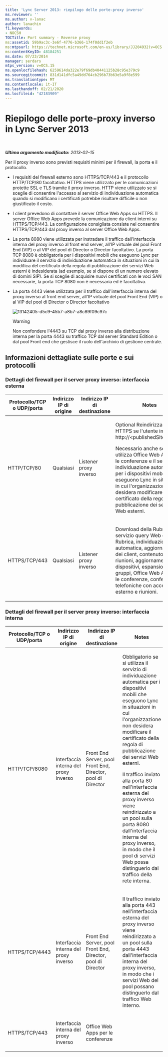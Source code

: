 ```yaml
---
title: 'Lync Server 2013: riepilogo delle porte-proxy inverso'
ms.reviewer: ''
ms.author: v-lanac
author: lanachin
f1.keywords:
- NOCSH
TOCTitle: Port summary - Reverse proxy
ms:assetid: 59b9ac3c-3e6f-4776-b366-174f0dd1f2eb
ms:mtpsurl: https://technet.microsoft.com/en-us/library/JJ204932(v=OCS.15)
ms:contentKeyID: 48184251
ms.date: 07/23/2014
manager: serdars
mtps_version: v=OCS.15
ms.openlocfilehash: 6259614da322e79f69db40441125b28c95e379c9
ms.sourcegitcommit: 831d141dfc5a49dd764cb296b73b63e5a9f8e599
ms.translationtype: MT
ms.contentlocale: it-IT
ms.lasthandoff: 02/21/2020
ms.locfileid: "42183909"
---
```

<div data-xmlns="http://www.w3.org/1999/xhtml">

<div class="topic" data-xmlns="http://www.w3.org/1999/xhtml" data-msxsl="urn:schemas-microsoft-com:xslt" data-cs="https://msdn.microsoft.com/">

<div data-asp="https://msdn2.microsoft.com/asp">

# <a name="port-summary---reverse-proxy-in-lync-server-2013"></a>Riepilogo delle porte-proxy inverso in Lync Server 2013

</div>

<div id="mainSection">

<div id="mainBody">

<span> </span>

_**Ultimo argomento modificato:** 2013-02-15_

Per il proxy inverso sono previsti requisiti minimi per il firewall, la porta e il protocollo.

  - I requisiti del firewall esterno sono HTTPS/TCP/443 e il protocollo HTTP/TCP/80 facoltativo. HTTPS viene utilizzato per le comunicazioni protette SSL e TLS tramite il proxy inverso. HTTP viene utilizzato se si sceglie di consentire l'accesso al servizio di individuazione automatica quando si modificano i certificati potrebbe risultare difficile o non giustificato il costo.

  - I client prevedono di contattare il server Office Web Apps su HTTPS. Il server Office Web Apps prevede la comunicazione da client interni su HTTPS/TCP/443. La configurazione consigliata consiste nel consentire HTTPS/TCP/443 dal proxy inverso al server Office Web Apps.

  - La porta 8080 viene utilizzata per instradare il traffico dall'interfaccia interna del proxy inverso al front end server, all'IP virtuale del pool Front End (VIP) o al VIP del pool di Director o Director facoltativo. La porta TCP 8080 è obbligatoria per i dispositivi mobili che eseguono Lync per individuare il servizio di individuazione automatica in situazioni in cui la modifica del certificato della regola di pubblicazione dei servizi Web esterni è indesiderata (ad esempio, se si dispone di un numero elevato di domini SIP). Se si sceglie di acquisire nuovi certificati con le voci SAN necessarie, la porta TCP 8080 non è necessaria ed è facoltativa.

  - La porta 4443 viene utilizzata per il traffico dall'interfaccia interna del proxy inverso al front end server, all'IP virtuale del pool Front End (VIP) o al VIP del pool di Director o Director facoltativo
    
    ![13142405-d5c9-45b7-a8b7-a8c89f09c97c](images/JJ204932.13142405-d5c9-45b7-a8b7-a8c89f09c97c(OCS.15).jpg "13142405-d5c9-45b7-a8b7-a8c89f09c97c")  
    
    <div>
    

    > [!WARNING]  
    > Non confondere l'4443 su TCP dal proxy inverso alla distribuzione interna per la porta 4443 su traffico TCP dal server Standard Edition o dal pool Front end che gestisce il ruolo dell'archivio di gestione centrale.

    
    </div>

<div>

## <a name="port-and-protocol-details"></a>Informazioni dettagliate sulle porte e sui protocolli

### <a name="firewall-details-for-reverse-proxy-server-external-interface"></a>Dettagli del firewall per il server proxy inverso: interfaccia esterna

<table>
<colgroup>
<col style="width: 25%" />
<col style="width: 25%" />
<col style="width: 25%" />
<col style="width: 25%" />
</colgroup>
<thead>
<tr class="header">
<th>Protocollo/TCP o UDP/porta</th>
<th>Indirizzo IP di origine</th>
<th>Indirizzo IP di destinazione</th>
<th>Notes</th>
</tr>
</thead>
<tbody>
<tr class="odd">
<td><p>HTTP/TCP/80</p></td>
<td><p>Qualsiasi</p></td>
<td><p>Listener proxy inverso</p></td>
<td><p>Optional Reindirizzamento a HTTPS se l'utente immette http://&lt;publishedSiteFQDN.&gt;</p>
<p>Necessario anche se si utilizza Office Web Apps per le conferenze e il servizio di individuazione automatica per i dispositivi mobili che eseguono Lync in situazioni in cui l'organizzazione non desidera modificare il certificato della regola di pubblicazione dei servizi Web esterni.</p></td>
</tr>
<tr class="even">
<td><p>HTTPS/TCP/443</p></td>
<td><p>Qualsiasi</p></td>
<td><p>Listener proxy inverso</p></td>
<td><p>Download della Rubrica, servizio query Web della Rubrica, individuazione automatica, aggiornamenti dei client, contenuto delle riunioni, aggiornamenti dei dispositivi, espansione di gruppi, Office Web Apps per le conferenze, conferenze telefoniche con accesso esterno e riunioni.</p></td>
</tr>
</tbody>
</table>


### <a name="firewall-details-for-reverse-proxy-server-internal-interface"></a>Dettagli del firewall per il server proxy inverso: interfaccia interna

<table>
<colgroup>
<col style="width: 25%" />
<col style="width: 25%" />
<col style="width: 25%" />
<col style="width: 25%" />
</colgroup>
<thead>
<tr class="header">
<th>Protocollo/TCP o UDP/porta</th>
<th>Indirizzo IP di origine</th>
<th>Indirizzo IP di destinazione</th>
<th>Notes</th>
</tr>
</thead>
<tbody>
<tr class="odd">
<td><p>HTTP/TCP/8080</p></td>
<td><p>Interfaccia interna del proxy inverso</p></td>
<td><p>Front End Server, pool Front End, Director, pool di Director</p></td>
<td><p>Obbligatorio se si utilizza il servizio di individuazione automatica per i dispositivi mobili che eseguono Lync in situazioni in cui l'organizzazione non desidera modificare il certificato della regola di pubblicazione dei servizi Web esterni.</p>
<p>Il traffico inviato alla porta 80 nell'interfaccia esterna del proxy inverso viene reindirizzato a un pool sulla porta 8080 dall'interfaccia interna del proxy inverso, in modo che il pool di servizi Web possa distinguerlo dal traffico della rete interna.</p></td>
</tr>
<tr class="even">
<td><p>HTTPS/TCP/4443</p></td>
<td><p>Interfaccia interna del proxy inverso</p></td>
<td><p>Front End Server, pool Front End, Director, pool di Director</p></td>
<td><p>Il traffico inviato alla porta 443 nell'interfaccia esterna del proxy inverso viene reindirizzato a un pool sulla porta 4443 dall'interfaccia interna del proxy inverso, in modo che i servizi Web del pool possano distinguerlo dal traffico Web interno.</p></td>
</tr>
<tr class="odd">
<td><p>HTTPS/TCP/443</p></td>
<td><p>Interfaccia interna del proxy inverso</p></td>
<td><p>Office Web Apps per le conferenze</p></td>
<td></td>
</tr>
</tbody>
</table>


</div>

</div>

<span> </span>

</div>

</div>

</div>

